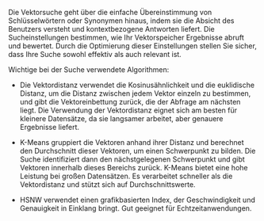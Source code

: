 Die Vektorsuche geht über die einfache Übereinstimmung von Schlüsselwörtern oder Synonymen hinaus, indem sie die Absicht des Benutzers versteht und kontextbezogene Antworten liefert. Die Sucheinstellungen bestimmen, wie Ihr Vektorspeicher Ergebnisse abruft und bewertet. Durch die Optimierung dieser Einstellungen stellen Sie sicher, dass Ihre Suche sowohl effektiv als auch relevant ist.

Wichtige bei der Suche verwendete Algorithmen:

-   Die Vektordistanz verwendet die Kosinusähnlichkeit und die euklidische Distanz, um die Distanz zwischen jedem Vektor einzeln zu bestimmen, und gibt die Vektoreinbettung zurück, die der Abfrage am nächsten liegt. Die Verwendung der Vektordistanz eignet sich am besten für kleinere Datensätze, da sie langsamer arbeitet, aber genauere Ergebnisse liefert.


-   K-Means gruppiert die Vektoren anhand ihrer Distanz und berechnet den Durchschnitt dieser Vektoren, um einen Schwerpunkt zu bilden. Die Suche identifiziert dann den nächstgelegenen Schwerpunkt und gibt Vektoren innerhalb dieses Bereichs zurück. K-Means bietet eine hohe Leistung bei großen Datensätzen. Es verarbeitet schneller als die Vektordistanz und stützt sich auf Durchschnittswerte.


-   HSNW verwendet einen grafikbasierten Index, der Geschwindigkeit und Genauigkeit in Einklang bringt. Gut geeignet für Echtzeitanwendungen.


